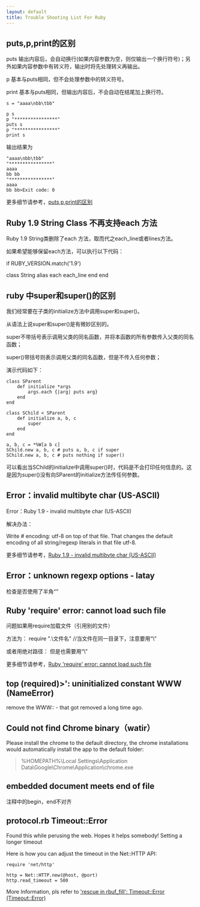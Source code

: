 ```yaml
---
layout: default
title: Trouble Shooting List For Ruby
---
```




## puts,p,print的区别 ##

puts 输出内容后，会自动换行(如果内容参数为空，则仅输出一个换行符号)；另外如果内容参数中有转义符，输出时将先处理转义再输出。

p 基本与puts相同，但不会处理参数中的转义符号。

print 基本与puts相同，但输出内容后，不会自动在结尾加上换行符。

    s = "aaaa\nbb\tbb"
     
    p s
    p "****************"
    puts s
    p "****************"
    print s

输出结果为

    "aaaa\nbb\tbb"
    "****************"
    aaaa
    bb bb
    "****************"
    aaaa
    bb bb>Exit code: 0

更多细节请参考，[puts,p,print的区别](http://www.cnblogs.com/yjmyzz/archive/2010/02/22/1671130.html)

## Ruby 1.9 String Class 不再支持each 方法 ##

Ruby 1.9 String类删除了each 方法，取而代之each_line或者lines方法。 

如果希望能够保留each方法，可以执行以下代码： 

if RUBY_VERSION.match('1.9') 

  class String 
    alias each each_line 
  end 
end 


## ruby 中super和super()的区别 ##

我们经常要在子类的initialize方法中调用super和super()。

从语法上说super和super()是有微妙区别的。

super不带括号表示调用父类的同名函数，并将本函数的所有参数传入父类的同名函数；

super()带括号则表示调用父类的同名函数，但是不传入任何参数；

演示代码如下：

    class SParent
    	def initialize *args
    		args.each {|arg| puts arg}
    	end
    end
    
    class SChild < SParent
    	def initialize a, b, c
    		super
    	end
    end
    
    a, b, c = *%W[a b c]
    SChild.new a, b, c # puts a, b, c if super
    SChild.new a, b, c # puts nothing if super()

可以看出当SChild的initialize中调用super()时，代码是不会打印任何信息的。这是因为super()没有向SParent的initialize方法传任何参数。

## Error：invalid multibyte char (US-ASCII) ##

Error：Ruby 1.9 - invalid multibyte char (US-ASCII)

解决办法：


Write # encoding: utf-8 on top of that file. That changes the default encoding of all string/regexp literals in that file utf-8.

更多细节请参考，[Ruby 1.9 - invalid multibyte char (US-ASCII)](http://stackoverflow.com/questions/3678172/ruby-1-9-invalid-multibyte-char-us-ascii)



## Error：unknown regexp options - latay ##


检查是否使用了半角“”


## Ruby 'require' error: cannot load such file ##


问题如果用require加载文件（引用别的文件）

方法为： require ".\\文件名"           //当文件在同一目录下，注意要用“\\”

或者用绝对路径： 但是也需要用“\\”

更多细节请参考，[Ruby 'require' error: cannot load such file](http://stackoverflow.com/questions/9750610/ruby-require-error-cannot-load-such-file)

## top (required)>': uninitialized constant WWW (NameError) ##

remove the WWW:: - that got removed a long time ago.


## Could not find Chrome binary（watir） ##

Please install the chrome to the default directory, the chrome installations would automatically install the app to the default folder:

> %HOMEPATH%\Local Settings\Application Data\Google\Chrome\Application\chrome.exe


## embedded document meets end of file ##

注释中的begin，end不对齐


## protocol.rb Timeout::Error ##

Found this while perusing the web. Hopes it helps somebody! Setting a longer timeout

Here is how you can adjust the timeout in the Net::HTTP API:

    require 'net/http' 
    
    http = Net::HTTP.new(@host, @port)
    http.read_timeout = 500

More Information, pls refer to ['rescue in rbuf_fill': Timeout::Error (Timeout::Error)](http://stackoverflow.com/questions/10011387/rescue-in-rbuf-fill-timeouterror-timeouterror)